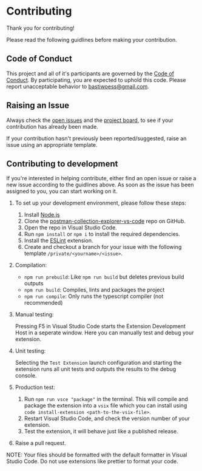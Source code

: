# Contributing

Thank you for contributing!

Please read the following guidlines before making your contribution.

## Code of Conduct

This project and all of it's participants are governed by the [Code of Conduct](CODE_OF_CONDUCT.md). By participating, you are expected to uphold this code. Please report unacceptable behavior to [bastiwoess@gmail.com](mailto:bastiwoess@gmail.com).

## Raising an Issue

Always check the [open issues](https://github.com/MrCodingB/Postman-Collection-Explorer-VS-Code/issues?q=is%3Aopen+is%3Aissue) and the [project board](https://github.com/mrcodingb/postman-collection-explorer-vs-code/projects/1), to see if your contribution has already been made.

If your contribution hasn't previously been reported/suggested, raise an issue using an appropriate template.

## Contributing to development

If you're interested in helping contribute, either find an open issue or raise a new issue according to the guidlines above. As soon as the issue has been assigned to you, you can start working on it.

1. To set up your development environment, please follow these steps:

    1. Install [Node.js](https://nodejs.org/en/)
    2. Clone the [postman-collection-explorer-vs-code](https://github.com/mrcodingb/postman-collection-explorer-vs-code) repo on GitHub.
    3. Open the repo in Visual Studio Code.
    4. Run `npm install` or `npm i` to install the required dependencies.
    5. Install the [ESLint](https://marketplace.visualstudio.com/items?itemName=dbaeumer.vscode-eslint) extension.
    6. Create and checkout a branch for your issue with the following template `/private/<yourname>/<issue>`.

2. Compilation:

    - `npm run prebuild`: Like `npm run build` but deletes previous build outputs
    - `npm run build`: Compiles, lints and packages the project
    - `npm run compile`: Only runs the typescript compiler (not recommended)

3. Manual testing:

    Pressing F5 in Visual Studio Code starts the Extension Development Host in a seperate window. Here you can manually test and debug your extension.

4. Unit testing:

    Selecting the `Test Extension` launch configuration and starting the extension runs all unit tests and outputs the results to the debug console.

5. Production test:

    1. Run `npm run vsce "package"` in the terminal. This will compile and package the extension into a `vsix` file which you can install using `code install-extension <path-to-the-vsix-file>`.
    2. Restart Visual Studio Code, and check the version number of your extension.
    3. Test the extension, it will behave just like a published release.

6. Raise a pull request.

NOTE: Your files should be formatted with the default formatter in Visual Studio Code. Do not use extensions like prettier to format your code.
